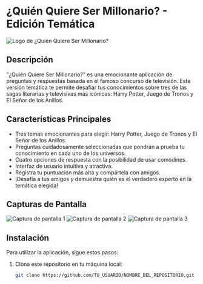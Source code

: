# ¿Quién Quiere Ser Millonario? - Edición Temática

![Logo de ¿Quién Quiere Ser Millonario?](https://imgur.com/uAlwFKH)

## Descripción

"¿Quién Quiere Ser Millonario?" es una emocionante aplicación de preguntas y respuestas basada en el famoso concurso de televisión. Esta versión temática te permite desafiar tus conocimientos sobre tres de las sagas literarias y televisivas más icónicas: Harry Potter, Juego de Tronos y El Señor de los Anillos.

## Características Principales

- Tres temas emocionantes para elegir: Harry Potter, Juego de Tronos y El Señor de los Anillos.
- Preguntas cuidadosamente seleccionadas que pondrán a prueba tu conocimiento en cada uno de los universos.
- Cuatro opciones de respuesta con la posibilidad de usar comodines.
- Interfaz de usuario intuitiva y atractiva.
- Registra tu puntuación más alta y compártela con amigos.
- ¡Desafía a tus amigos y demuestra quién es el verdadero experto en la temática elegida!

## Capturas de Pantalla

![Captura de pantalla 1](URL_DE_LA_CAPTURA_DE_PANTALLA_1)
![Captura de pantalla 2](URL_DE_LA_CAPTURA_DE_PANTALLA_2)
![Captura de pantalla 3](URL_DE_LA_CAPTURA_DE_PANTALLA_3)

## Instalación

Para utilizar la aplicación, sigue estos pasos:

1. Clona este repositorio en tu máquina local:

   ```bash
   git clone https://github.com/TU_USUARIO/NOMBRE_DEL_REPOSITORIO.git
